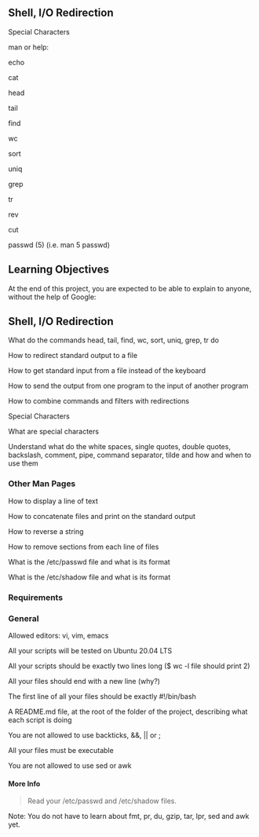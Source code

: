 
## Shell, I/O Redirection

Special Characters

man or help:



echo

cat

head

tail

find

wc

sort

uniq

grep

tr

rev

cut

passwd (5) (i.e. man 5 passwd)

## Learning Objectives

At the end of this project, you are expected to be able to explain to anyone, without the help of Google:



## Shell, I/O Redirection

What do the commands head, tail, find, wc, sort, uniq, grep, tr do

How to redirect standard output to a file

How to get standard input from a file instead of the keyboard

How to send the output from one program to the input of another program

How to combine commands and filters with redirections

Special Characters

What are special characters

Understand what do the white spaces, single quotes, double quotes, backslash, comment, pipe, command separator, tilde and how and when to use them

### Other Man Pages

How to display a line of text

How to concatenate files and print on the standard output

How to reverse a string

How to remove sections from each line of files

What is the /etc/passwd file and what is its format

What is the /etc/shadow file and what is its format


### Requirements

### General

Allowed editors: vi, vim, emacs

All your scripts will be tested on Ubuntu 20.04 LTS

All your scripts should be exactly two lines long ($ wc -l file should print 2)

All your files should end with a new line (why?)

The first line of all your files should be exactly #!/bin/bash

A README.md file, at the root of the folder of the project, describing what each script is doing

You are not allowed to use backticks, &&, || or ;

All your files must be executable

You are not allowed to use sed or awk

#### More Info

>Read your /etc/passwd and /etc/shadow files.



Note: You do not have to learn about fmt, pr, du, gzip, tar, lpr, sed and awk yet.
